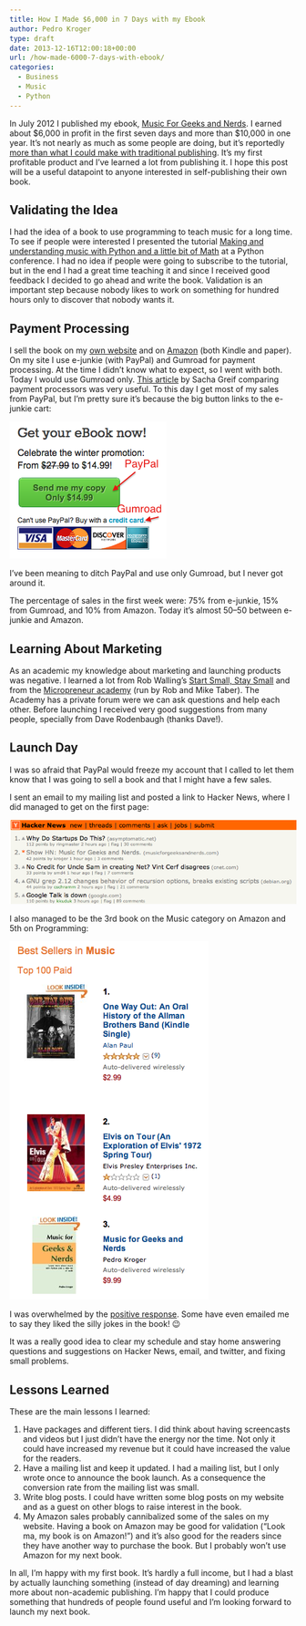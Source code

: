 ```yaml
---
title: How I Made $6,000 in 7 Days with my Ebook
author: Pedro Kroger
type: draft
date: 2013-12-16T12:00:18+00:00
url: /how-made-6000-7-days-with-ebook/
categories:
  - Business
  - Music
  - Python
---
```


In July 2012 I published my ebook, [Music For Geeks and Nerds][1]. I earned about $6,000
in profit in the first seven days and more than $10,000 in one year. It’s not nearly as
much as some people are doing, but it’s reportedly [more than what I could make with
traditional publishing][3]. It’s my first profitable product and I’ve learned a lot from
publishing it. I hope this post will be a useful datapoint to anyone interested in
self-publishing their own book.

<!--more-->

## Validating the Idea

I had the idea of a book to use programming to teach music for a long time. To see if
people were interested I presented the tutorial [Making and understanding music with
Python and a little bit of Math][4] at a Python conference. I had no idea if people were
going to subscribe to the tutorial, but in the end I had a great time teaching it and
since I received good feedback I decided to go ahead and write the book. Validation is an
important step because nobody likes to work on something for hundred hours only to
discover that nobody wants it.

## Payment Processing

I sell the book on my [own website][1] and on [Amazon][5] (both Kindle and paper). On my
site I use e-junkie (with PayPal) and Gumroad for payment processing. At the time I
didn’t know what to expect, so I went with both. Today I would use Gumroad only. [This
article][6] by Sacha Greif comparing payment processors was very useful. To this day I
get most of my sales from PayPal, but I’m pretty sure it’s because the big button links
to the e-junkie cart:
  
![](/img/2013-12/PayPal-and-Gumroad.png)

I’ve been meaning to ditch PayPal and use only Gumroad, but I never got around it.
  
The percentage of sales in the first week were: 75% from e-junkie, 15% from Gumroad, and
10% from Amazon. Today it’s almost 50–50 between e-junkie and Amazon.

## Learning About Marketing

As an academic my knowledge about marketing and launching products was negative. I
learned a lot from Rob Walling’s [Start Small, Stay Small][8] and from the 
[Micropreneur academy][9] (run by Rob and Mike Taber). The Academy has a private forum
were we can ask questions and help each other. Before launching I received very good
suggestions from many people, specially from Dave Rodenbaugh (thanks Dave!).

## Launch Day

I was so afraid that PayPal would freeze my account that I called to let them know that I
was going to sell a book and that I might have a few sales.
  
I sent an email to my mailing list and posted a link to Hacker News, where I did managed
to get on the first page:

![](/img/2013-12/mfgan-on-hacker-news.png)

I also managed to be the 3rd book on the Music category on Amazon and 5th on Programming:

![](/img/2013-12/mfgan-amazon-music.png)

I was overwhelmed by the [positive response][12]. Some have even emailed me to say they
liked the silly jokes in the book! 😉
  
It was a really good idea to clear my schedule and stay home answering questions and suggestions on Hacker News, email, and twitter, and fixing small problems.

## Lessons Learned

These are the main lessons I learned:

  1. Have packages and different tiers. I did think about having screencasts and videos but I just didn’t have the energy nor the time. Not only it could have increased my revenue but it could have increased the value for the readers.
  2. Have a mailing list and keep it updated. I had a mailing list, but I only wrote once to announce the book launch. As a consequence the conversion rate from the mailing list was small.
  3. Write blog posts. I could have written some blog posts on my website and as a guest on other blogs to raise interest in the book.
  4. My Amazon sales probably cannibalized some of the sales on my website. Having a book on Amazon may be good for validation (“Look ma, my book is on Amazon!”) and it’s also good for the readers since they have another way to purchase the book. But I probably won’t use Amazon for my next book.

In all, I’m happy with my first book. It’s hardly a full income, but I had a blast by actually launching something (instead of day dreaming) and learning more about non-academic publishing. I’m happy that I could produce something that hundreds of people found useful and I’m looking forward to launch my next book.

 [1]: /mfgan/
 [3]: http://ejohn.org/blog/programming-book-profits/
 [4]: https://us.pycon.org/2012/schedule/presentation/148/
 [5]: http://www.amazon.com/dp/B008NSO6SI
 [6]: http://www.smashingmagazine.com/2012/03/29/selling-digital-goods-online-e-commerce-services-compared/
 [8]: http://www.startupbook.net
 [9]: http://www.micropreneur.com
 [12]: /mfgan/